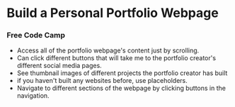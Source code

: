 
# Build a Personal Portfolio Webpage
### Free Code Camp

- Access all of the portfolio webpage's content just by scrolling.
- Can click different buttons that will take me to the portfolio creator's different social media pages.
- See thumbnail images of different projects the portfolio creator has built 
- if you haven't built any websites before, use placeholders.
- Navigate to different sections of the webpage by clicking buttons in the navigation.
